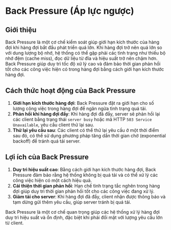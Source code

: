 # Back Pressure (Áp lực ngược)

## Giới thiệu

Back Pressure là một cơ chế kiểm soát giúp giới hạn kích thước của hàng đợi khi hàng đợi bắt đầu phát triển quá lớn. Khi hàng đợi trở nên quá lớn so với dung lượng bộ nhớ, hệ thống có thể gặp phải các tình trạng như thiếu bộ nhớ đệm (cache miss), đọc dữ liệu từ đĩa và hiệu suất trở nên chậm hơn. Back Pressure giúp duy trì tốc độ xử lý cao và đảm bảo thời gian phản hồi tốt cho các công việc hiện có trong hàng đợi bằng cách giới hạn kích thước hàng đợi.

## Cách thức hoạt động của Back Pressure

1. **Giới hạn kích thước hàng đợi**: Back Pressure đặt ra giới hạn cho số lượng công việc trong hàng đợi để ngăn ngừa tình trạng quá tải.
2. **Phản hồi khi hàng đợi đầy**: Khi hàng đợi đã đầy, server sẽ phản hồi lại các client bằng trạng thái `server busy` hoặc mã HTTP `503 Service Unavailable`, yêu cầu client thử lại sau.
3. **Thử lại yêu cầu sau**: Các client có thể thử lại yêu cầu ở một thời điểm sau đó, có thể sử dụng phương pháp tăng dần thời gian chờ (exponential backoff) để tránh quá tải server.

## Lợi ích của Back Pressure

1. **Duy trì hiệu suất cao**: Bằng cách giới hạn kích thước hàng đợi, Back Pressure đảm bảo rằng hệ thống không bị quá tải và có thể xử lý các công việc hiện có một cách hiệu quả.
2. **Cải thiện thời gian phản hồi**: Hạn chế tình trạng tắc nghẽn trong hàng đợi giúp duy trì thời gian phản hồi tốt cho các công việc đang xử lý.
3. **Giảm tải cho server**: Khi hàng đợi đã đầy, client nhận được thông báo và tạm dừng gửi thêm yêu cầu, giúp server tránh bị quá tải.

Back Pressure là một cơ chế quan trọng giúp các hệ thống xử lý hàng đợi duy trì hiệu suất và ổn định, đặc biệt khi phải đối mặt với lượng yêu cầu lớn từ client.